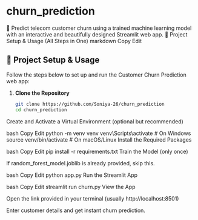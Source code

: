 # churn_prediction
🎯 Predict telecom customer churn using a trained machine learning model with an interactive and beautifully designed Streamlit web app.
🚀 Project Setup & Usage (All Steps in One)
markdown
Copy
Edit
## 🚀 Project Setup & Usage

Follow the steps below to set up and run the Customer Churn Prediction web app:

1. **Clone the Repository**
   ```bash
   git clone https://github.com/Soniya-26/churn_prediction
   cd churn_prediction
Create and Activate a Virtual Environment (optional but recommended)

bash
Copy
Edit
python -m venv venv
venv\Scripts\activate  # On Windows
source venv/bin/activate  # On macOS/Linux
Install the Required Packages

bash
Copy
Edit
pip install -r requirements.txt
Train the Model (only once)

If random_forest_model.joblib is already provided, skip this.

bash
Copy
Edit
python app.py
Run the Streamlit App

bash
Copy
Edit
streamlit run churn.py
View the App

Open the link provided in your terminal (usually http://localhost:8501)

Enter customer details and get instant churn prediction.
